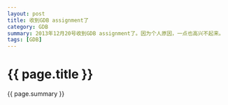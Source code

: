```yaml
---
layout: post
title: 收到GDB assignment了
category: GDB
summary: 2013年12月20号收到GDB assignment了。因为个人原因，一点也高兴不起来。
tags: [GDB]
---
```


{{ page.title }}
================

{{ page.summary }}